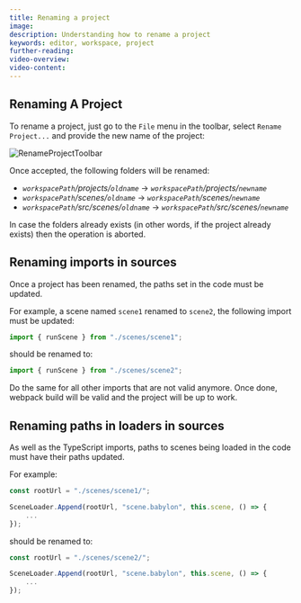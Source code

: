 ```yaml
---
title: Renaming a project
image: 
description: Understanding how to rename a project
keywords: editor, workspace, project
further-reading:
video-overview:
video-content:
---
```


## Renaming A Project

To rename a project, just go to the `File` menu in the toolbar, select `Rename Project...` and provide the new name of the project:

![RenameProjectToolbar](/img/features/extensions/Editor/RenamingProject/toolbar.png)

Once accepted, the following folders will be renamed:
- *`workspacePath`/projects/`oldname`* ->  *`workspacePath`/projects/`newname`* 
- *`workspacePath`/scenes/`oldname`* -> *`workspacePath`/scenes/`newname`*
- *`workspacePath`/src/scenes/`oldname`* -> *`workspacePath`/src/scenes/`newname`*

In case the folders already exists (in other words, if the project already exists) then the operation is aborted.

## Renaming imports in sources

Once a project has been renamed, the paths set in the code must be updated.

For example, a scene named `scene1` renamed to `scene2`, the following import must be updated:
```typescript
import { runScene } from "./scenes/scene1";
```

should be renamed to:
```typescript
import { runScene } from "./scenes/scene2";
```

Do the same for all other imports that are not valid anymore. Once done, webpack build will be valid
and the project will be up to work.

## Renaming paths in loaders in sources
As well as the TypeScript imports, paths to scenes being loaded in the code must have their paths updated.

For example:
```typescript
const rootUrl = "./scenes/scene1/";

SceneLoader.Append(rootUrl, "scene.babylon", this.scene, () => {
	...
});
```

should be renamed to:
```typescript
const rootUrl = "./scenes/scene2/";

SceneLoader.Append(rootUrl, "scene.babylon", this.scene, () => {
	...
});
```
